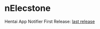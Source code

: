 # nElecstone
Hentai App Notifier 
First Release:
[last release](https://github.com/benlefr/nElecstone/releases/download/Setup/nelecstone.Setup.1.0.69.exe)
